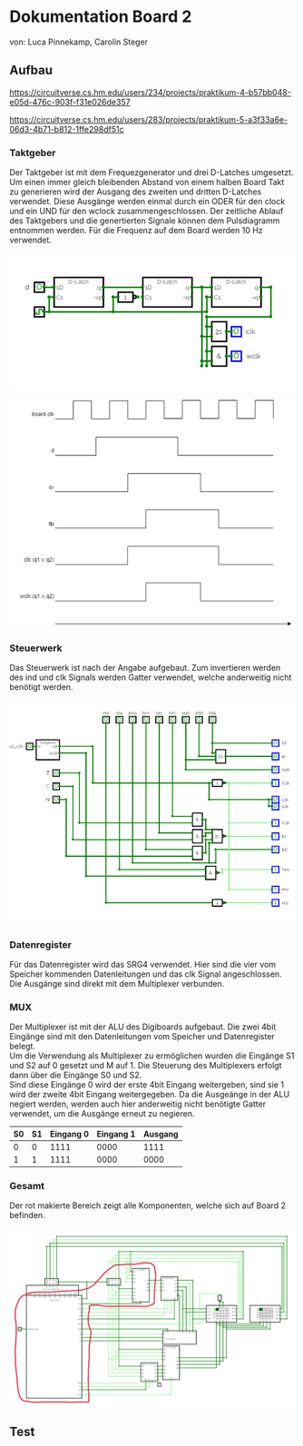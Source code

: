 # Dokumentation Board 2

von: Luca Pinnekamp, Carolin Steger

## Aufbau

https://circuitverse.cs.hm.edu/users/234/projects/praktikum-4-b57bb048-e05d-476c-903f-f31e026de357 

https://circuitverse.cs.hm.edu/users/283/projects/praktikum-5-a3f33a6e-06d3-4b71-b812-1ffe298df51c 

### Taktgeber

Der Taktgeber ist mit dem Frequezgenerator und drei D-Latches umgesetzt. Um einen immer gleich bleibenden Abstand von einem halben Board Takt zu generieren wird der Ausgang des zweiten und dritten D-Latches verwendet. Diese Ausgänge werden einmal durch ein ODER für den clock und ein UND für den wclock zusammengeschlossen. Der zeitliche Ablauf des Taktgebers und die genertierten Signale können dem Pulsdiagramm entnommen werden. Für die Frequenz auf dem Board werden 10 Hz verwendet.

![](Taktgeber.png)

![](pulsdiagramm.drawio.png)

### Steuerwerk

Das Steuerwerk ist nach der Angabe aufgebaut. Zum invertieren werden des ind und clk Signals werden Gatter verwendet, welche anderweitig nicht benötigt werden.

![](Steuerwerk.png)

### Datenregister

Für das Datenregister wird das SRG4 verwendet. Hier sind die vier vom Speicher kommenden Datenleitungen und das clk Signal angeschlossen. Die Ausgänge sind direkt mit dem Multiplexer verbunden.

### MUX

Der Multiplexer ist mit der ALU des Digiboards aufgebaut. Die zwei 4bit Eingänge sind mit den Datenleitungen vom Speicher und Datenregister belegt.  
Um die Verwendung als Multiplexer zu ermöglichen wurden die Eingänge S1 und S2 auf 0 gesetzt und M auf 1. Die Steuerung des Multiplexers erfolgt dann über die Eingänge S0 und S2.  
Sind diese Eingänge 0 wird der erste 4bit Eingang weitergeben, sind sie 1 wird der zweite 4bit Eingang weitergegeben. Da die Ausgeänge in der ALU negiert werden, werden auch hier anderweitig nicht benötigte Gatter verwendet, um die Ausgänge erneut zu negieren.

| S0  | S1  | Eingang 0 | Eingang 1 | Ausgang |
| --- | --- | ---       | ---       | ---     |
| 0   | 0   | 1111      | 0000      | 1111    |
| 1   | 1   | 1111      | 0000      | 0000    |


### Gesamt

Der rot makierte Bereich zeigt alle Komponenten, welche sich auf Board 2 befinden.

![](Gesamt.png)

## Test